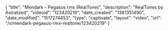 {
    "title": "Mendark - Pegasus rmx (RealTone)",
    "description": "RealTones by Astralized",
    "videoid": "123420219",
    "date_created": "1381351490",
    "date_modified": "1517274453",
    "type": "captivate",
    "layout": "video",
    "url": "\/v\/mendark-pegasus-rmx-realtone\/123420219"
}